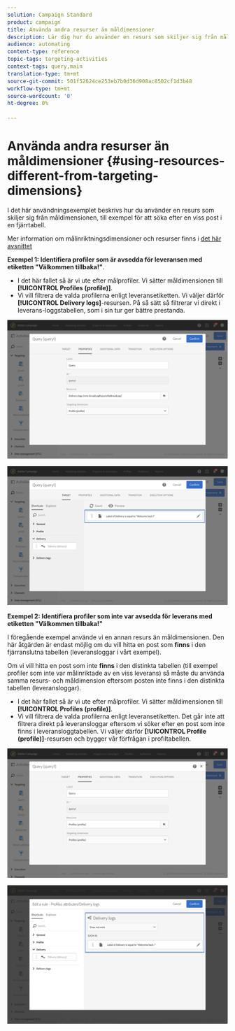 ```yaml
---
solution: Campaign Standard
product: campaign
title: Använda andra resurser än måldimensioner
description: Lär dig hur du använder en resurs som skiljer sig från måldimensionen.
audience: automating
content-type: reference
topic-tags: targeting-activities
context-tags: query,main
translation-type: tm+mt
source-git-commit: 501f52624ce253eb7b0d36d908ac8502cf1d3b48
workflow-type: tm+mt
source-wordcount: '0'
ht-degree: 0%

---
```



# Använda andra resurser än måldimensioner {#using-resources-different-from-targeting-dimensions}

I det här användningsexemplet beskrivs hur du använder en resurs som skiljer sig från måldimensionen, till exempel för att söka efter en viss post i en fjärrtabell.

Mer information om målinriktningsdimensioner och resurser finns i [det här avsnittet](../../automating/using/query.md#targeting-dimensions-and-resources)

**Exempel 1: Identifiera profiler som är avsedda för leveransen med etiketten &quot;Välkommen tillbaka!&quot;**.

* I det här fallet så är vi ute efter målprofiler.  Vi sätter måldimensionen till **[!UICONTROL Profiles (profile)]**.
* Vi vill filtrera de valda profilerna enligt leveransetiketten.  Vi väljer därför **[!UICONTROL Delivery logs]**-resursen. På så sätt så filtrerar vi direkt i leverans-loggstabellen, som i sin tur ger bättre prestanda.

![](assets/targeting_dimension6.png)

![](assets/targeting_dimension7.png)

**Exempel 2: Identifiera profiler som inte var avsedda för leverans med etiketten &quot;Välkommen tillbaka!&quot;**

I föregående exempel använde vi en annan resurs än måldimensionen.  Den här åtgärden är endast möjlig om du vill hitta en post som **finns** i den fjärranslutna tabellen (leveransloggar i vårt exempel).

Om vi vill hitta en post som inte **finns** i den distinkta tabellen (till exempel profiler som inte var målinriktade av en viss leverans) så måste du använda samma resurs- och måldimension eftersom posten inte finns i den distinkta tabellen (leveransloggar).

* I det här fallet så är vi ute efter målprofiler. Vi sätter måldimensionen till **[!UICONTROL Profiles (profile)]**.
* Vi vill filtrera de valda profilerna enligt leveransetiketten. Det går inte att filtrera direkt på leveransloggar eftersom vi söker efter en post som inte finns i leveransloggtabellen.  Vi väljer därför **[!UICONTROL Profile (profile)]**-resursen och bygger vår förfrågan i profiltabellen.

![](assets/targeting_dimension8.png)

![](assets/targeting_dimension9.png)
